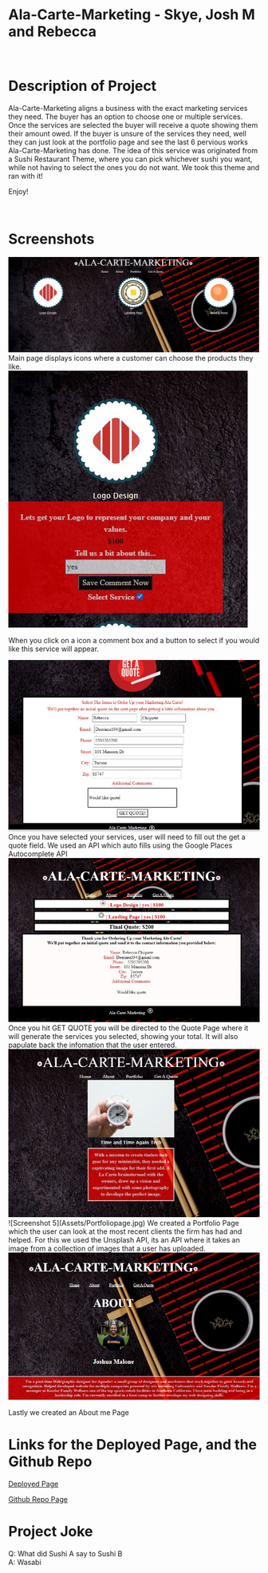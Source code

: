 # Ala-Carte-Marketing - Skye, Josh M and Rebecca
​
# Description of Project
Ala-Carte-Marketing aligns a business with the exact marketing services they need. The buyer has an option to choose one or multiple services. Once the services are selected the buyer will receive a quote showing them their amount owed. If the buyer is unsure of the services they need, well they can just look at the portfolio page and see the last 6 pervious works Ala-Carte-Marketing has done. The idea of this service was originated from a Sushi Restaurant Theme, where you can pick whichever sushi you want, while not having to select the ones you do not want. We took this theme and ran with it!

 Enjoy!

​
# Screenshots
<img src="https://github.com/skyelucking/Ala-Carte-Marketing/blob/readdme/Assets/Mainpageshot.JPG?raw=true">
Main page displays icons where a customer can choose the products they like. 

<img src="https://github.com/skyelucking/Ala-Carte-Marketing/blob/readdme/Assets/icon1.JPG?raw=true">

When you click on a icon a comment box and a button to select if you would like this service will appear. 

<img src="https://github.com/skyelucking/Ala-Carte-Marketing/blob/readdme/Assets/quoteimage.JPG?raw=true">
Once you have selected your services, user will need to fill out the get a quote field. We used an API which auto fills using the Google Places Autocomplete API

<img src="https://github.com/skyelucking/Ala-Carte-Marketing/blob/readdme/Assets/quotefilled.jpg?raw=true">
Once you hit GET QUOTE you will be directed to the Quote Page where it will generate the services you selected, showing your total. It will also papulate back the infomation that the user entered. 

<img src="https://github.com/skyelucking/Ala-Carte-Marketing/blob/readdme/Assets/Portfoliopage.JPG?raw=true">
![Screenshot 5](Assets/Portfoliopage.jpg)
We created a Portfolio Page which the user can look at the most recent clients the firm has had and helped. For this we used the Unsplash API, its an API where it takes an image from a collection of images that a user has uploaded. 

<img src="https://github.com/skyelucking/Ala-Carte-Marketing/blob/readdme/Assets/aboutmepic.JPG?raw=true">

Lastly we created an About me Page

# Links for the Deployed Page, and the Github Repo

[Deployed Page](https://skyelucking.github.io/Ala-Carte-Marketing/index.html)

[Github Repo Page](https://github.com/skyelucking/Ala-Carte-Marketing)
​
​

# Project Joke
Q: What did Sushi A say to Sushi B  
​A: Wasabi
